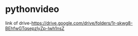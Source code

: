# pythonvideo
link of drive-https://drive.google.com/drive/folders/1r-skwg8-BEhfwGTqsepzlyZp-Iwh1nsZ
